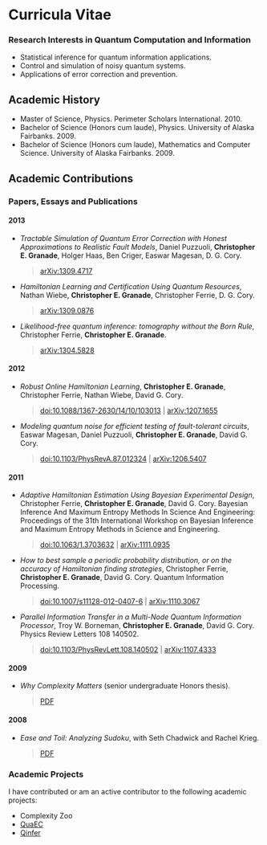 # Curricula Vitae #

<!-- > Download CV: [PDF](downloads/cv.pdf) | [ODT](downloads/cv.odt) -->

### Research Interests in Quantum Computation and Information ###

- Statistical inference for quantum information applications.
- Control and simulation of noisy quantum systems.
- Applications of error correction and prevention.

## Academic History ##
- Master of Science, Physics. Perimeter Scholars International. 2010.
- Bachelor of Science (Honors cum laude), Physics. University of Alaska Fairbanks. 2009.
- Bachelor of Science (Honors cum laude), Mathematics and Computer Science. University of
  Alaska Fairbanks. 2009.

## Academic Contributions ##
### Papers, Essays and Publications ###

#### 2013 ####

- *Tractable Simulation of Quantum Error Correction with Honest Approximations to Realistic Fault Models*, Daniel Puzzuoli, **Christopher E. Granade**, Holger Haas, Ben Criger, Easwar Magesan, D. G. Cory.
    > [arXiv:1309.4717](http://arxiv.org/abs/1309.4717)

- *Hamiltonian Learning and Certification Using Quantum Resources*, Nathan Wiebe, **Christopher E. Granade**, Christopher Ferrie, D. G. Cory.
    > [arXiv:1309.0876](http://arxiv.org/abs/1309.0876)

- *Likelihood-free quantum inference: tomography without the Born Rule*, Christopher Ferrie, **Christopher E. Granade**.
    > [arXiv:1304.5828](http://arxiv.org/abs/1304.5828)

#### 2012 ####
- *Robust Online Hamiltonian Learning*, **Christopher E. Granade**, Christopher Ferrie, Nathan Wiebe, David G. Cory.
    > [doi:10.1088/1367-2630/14/10/103013](http://dx.doi.org/10.1088/1367-2630/14/10/103013) | [arXiv:1207.1655](http://arxiv.org/abs/1207.1655)
- *Modeling quantum noise for efficient testing of fault-tolerant circuits*, Easwar Magesan, Daniel Puzzuoli, **Christopher E. Granade**, David G. Cory.
    > [doi:10.1103/PhysRevA.87.012324](http://dx.doi.org/10.1103/PhysRevA.87.012324) | [arXiv:1206.5407](http://arxiv.org/abs/1206.5407)

#### 2011 ####
- *Adaptive Hamiltonian Estimation Using Bayesian Experimental Design*, Christopher Ferrie, **Christopher E. Granade**, David G. Cory. Bayesian
  Inference And Maximum Entropy Methods In Science And Engineering: Proceedings of the 31th International Workshop on Bayesian Inference and
  Maximum Entropy Methods in Science and Engineering.
    > [doi:10.1063/1.3703632](http://dx.doi.org/10.1063/1.3703632) | [arXiv:1111.0935](http://arxiv.org/abs/1111.0935)
- *How to best sample a periodic probability distribution, or on the accuracy of Hamiltonian finding strategies*, Christopher Ferrie,
  **Christopher E. Granade**, David G. Cory. Quantum Information Processing.
    > [doi:10.1007/s11128-012-0407-6](http://dx.doi.org/10.1007/s11128-012-0407-6) | [arXiv:1110.3067](http://arxiv.org/abs/1110.3067)
- *Parallel Information Transfer in a Multi-Node Quantum Information Processor*, Troy W. Borneman, **Christopher E. Granade**, David G. Cory.
  Physics Review Letters 108 140502.
    > [doi:10.1103/PhysRevLett.108.140502](http://dx.doi.org/10.1103/PhysRevLett.108.140502) | [arXiv:1107.4333](http://arxiv.org/abs/1107.4333)

#### 2009 ####
- *Why Complexity Matters* (senior undergraduate Honors thesis).
    > [PDF](papers/why-complexity-matters.pdf)

#### 2008 ####
- *Ease and Toil: Analyzing Sudoku*, with Seth Chadwick and Rachel Krieg.
    > [PDF](papers/ease-and-toil.pdf)

### Academic Projects ###

I have contributed or am an active contributor to the following academic
projects:

- Complexity Zoo
- [QuaEC](http://github.com/cgranade/python-quaec)
- [Qinfer](http://github.com/csferrie/python-qinfer)

